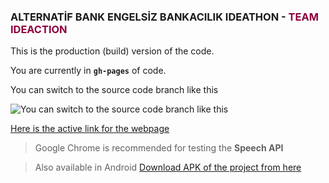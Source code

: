 ### ALTERNATİF BANK ENGELSİZ BANKACILIK IDEATHON - <font weight='bold'  color='#8d003e'>**TEAM IDEACTION**</font>


This is the production (build) version of the code.

You are currently in **`gh-pages`** of code.

You can switch to the source code branch like this

![You can switch to the source code branch like this](https://i.imgur.com/aSJMXLj.png)

[Here is the active link for the webpage](https://lselectral.github.io/alternatif-bank-mobile)
> Google Chrome is recommended for testing the **Speech API**

> Also available in Android
[Download APK of the project from here](https://drive.google.com/file/d/1PkpeoXId0CQXLMvVbszit_Gm3WnyuIO9/view?usp=sharing)
